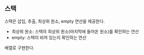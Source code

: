 ## 스택

스택은 삽입, 추출, 최상위 원소, empty 연산을 제공한다.

- 최상위 원소: 스택의 최상위 원소(마지막에 들어온 원소)를 확인하는 연산
- empty: 스택이 비어 있는지 확인하는 연산

배열로 구현한다.
